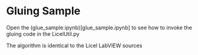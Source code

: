 # Gluing Sample

Open the (glue_sample.ipynb)[glue_sample.ipynb] to see how to invoke the gluing code in the LicelUtil.py

The algorithm is identical to the Licel LabVIEW sources 